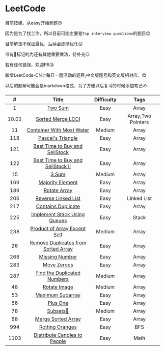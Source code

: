 # LeetCode
目前按组，从easy开始刷题😗

因为是为了找工作，所以目前可能主要是`Top interview questions`的题目😌

目前解法不保证最优，后续会逐渐优化☹️

带有👻标记的为还有其他重要做法，待补充😑

若有任何错误，欢迎PR😘

新增LeetCode-CN上每日一题活动的题目,中文版题号和英文版相对应。😋

以后的题解可能会是markdown格式，为了方便以后复习的时候添加笔记✍️

|   #   |                                          Title                                          | Difficulty |        Tags        |
|:-----:|:---------------------------------------------------------------------------------------:|:----------:|:------------------:|
|   1   |                             [Two Sum](/Array/1-TwoSum.cpp)                              |    Easy    |       Array        |
| 10.01 |           [Sorted Merge LCCI](每日一题(leetcode-cn)/10.01-SortedMergeLCCI.md)           |    Easy    | Array,Two Pointers |
|  11   |              [Container With Most Water](/Array/11-ContainerWithMostWater)              |   Medium   |       Array        |
|  118  |                  [Pascal's Triangle](/Array/118-Pascal'sTriangle.cpp)                   |    Easy    |       Array        |
|  121  |       [Best Time to Buy and SellStock](/Array/121-BestTimetoBuyandSellStock.cpp)        |    Easy    |       Array        |
|  122  |    [Best Time to Buy and SellStock II](/Array/122-BestTimetoBuyandSellStock_II.cpp)     |    Easy    |       Array        |
|  15   |                               [3 Sum](/Array/15-3Sum.cpp)                               |   Medium   |       Array        |
|  169  |                   [Majority Element](/Array/169-MajorityElement.cpp)                    |    Easy    |       Array        |
|  189  |                       [Rotate Array](/Array/189-RotateArray.cpp)                        |    Easy    |       Array        |
|  206  |          [Reverse Linked List](每日一题(leetcode-cn)/206-ReverseLinkedList.md)          |    Easy    |    Linked List     |
|  217  |                 [Contains Duplicate](/Array/217-ContainsDuplicate.cpp)                  |    Easy    |       Array        |
|  225  | [Implement Stack Using Queues](每日一题(leetcode-cn)/225-ImplementStackUsingQueues.md)  |    Easy    |       Stack        |
|  238  |         [Product of Array Except Self](/Array/238-ProductofArrayExceptSelf.cpp)         |   Medium   |       Array        |
|  26   |  [Remove Duplicates from Sorted Array](/Array/26-RemoveDuplicatesfromSortedArray.cpp)   |    Easy    |       Array        |
|  268  |                     [Missing Number](/Array/268-MissingNumber.cpp)                      |    Easy    |       Array        |
|  283  |                        [Move Zeroes](/Array/283-MoveZeroes.cpp)                         |    Easy    |       Array        |
|  287  |          [Find the Duplicated Numbers](/Array/287-FindtheDuplicateNumbers.cpp)          |   Medium   |       Array        |
|  48   |                        [Rotate Image](/Array/48-RotateImage.cpp)                        |   Medium   |       Array        |
|  53   |                    [Maximum Subarray](/Array/53-MaximumSubarray.cpp)                    |    Easy    |       Array        |
|  66   |                            [Plus One](/Array/66-PlusOne.cpp)                            |    Easy    |       Array        |
|  78   |                           [Subsets👻](/Array/78-Subsets.cpp)                            |   Medium   |       Array        |
|  88   |                  [Merge Sorted Array](/Array/88-MergeSortedArray.cpp)                   |    Easy    |       Array        |
|  994  |             [Rotting Oranges](/每日一题(leetcode-cn)/994-RottingOranges.md)             |    Easy    |        BFS         |
| 1103  | [Distribute Candies to People](每日一题(leetcode-cn)/1103-DistributeCandiesToPeople.md) |    Easy    |        Math        |
